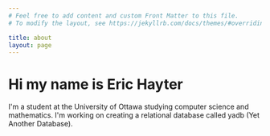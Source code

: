 ```yaml
---
# Feel free to add content and custom Front Matter to this file.
# To modify the layout, see https://jekyllrb.com/docs/themes/#overriding-theme-defaults

title: about
layout: page
---
```


# Hi my name is Eric Hayter

I'm a student at the University of Ottawa studying computer science and
mathematics. I'm working on creating a relational database called yadb (Yet
Another Database).
